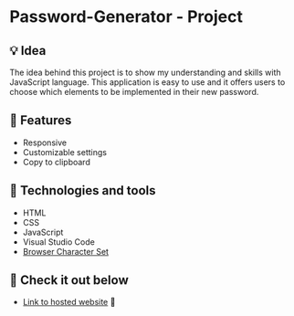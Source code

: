 # Password-Generator - Project

## 💡 Idea 

The idea behind this project is to show my understanding and skills with JavaScript language. 
This application is easy to use and it offers users to choose which elements to be implemented in their new password. 

## 🎈 Features 

* Responsive
* Customizable settings
* Copy to clipboard

## 🔧 Technologies and tools

* HTML
* CSS
* JavaScript
* Visual Studio Code
* [Browser Character Set](https://net-comber.com/charset.html)

## 🔗 Check it out below

* [Link to hosted website](https://semirkardovich.github.io/Password-Generator/) 👀
